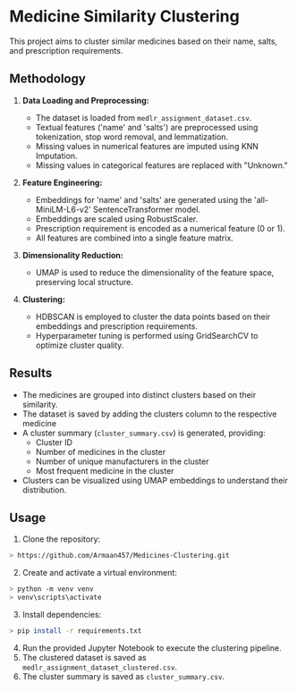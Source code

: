 # Medicine Similarity Clustering

This project aims to cluster similar medicines based on their name, salts, and prescription requirements. 

## Methodology

1. **Data Loading and Preprocessing:**
   - The dataset is loaded from `medlr_assignment_dataset.csv`.
   - Textual features ('name' and 'salts') are preprocessed using tokenization, stop word removal, and lemmatization.
   - Missing values in numerical features are imputed using KNN Imputation.
   - Missing values in categorical features are replaced with "Unknown."

2. **Feature Engineering:**
   - Embeddings for 'name' and 'salts' are generated using the 'all-MiniLM-L6-v2' SentenceTransformer model.
   - Embeddings are scaled using RobustScaler.
   - Prescription requirement is encoded as a numerical feature (0 or 1).
   - All features are combined into a single feature matrix.

3. **Dimensionality Reduction:**
   - UMAP is used to reduce the dimensionality of the feature space, preserving local structure.

4. **Clustering:**
   - HDBSCAN is employed to cluster the data points based on their embeddings and prescription requirements.
   - Hyperparameter tuning is performed using GridSearchCV to optimize cluster quality.

## Results

- The medicines are grouped into distinct clusters based on their similarity.
- The dataset is saved by adding the clusters column to the respective medicine
- A cluster summary (`cluster_summary.csv`) is generated, providing:
    - Cluster ID
    - Number of medicines in the cluster
    - Number of unique manufacturers in the cluster
    - Most frequent medicine in the cluster
- Clusters can be visualized using UMAP embeddings to understand their distribution.

## Usage

1. Clone the repository:
```sh
> https://github.com/Armaan457/Medicines-Clustering.git
```

2. Create and activate a virtual environment:

```sh
> python -m venv venv
> venv\scripts\activate
```

3. Install dependencies:

```sh
> pip install -r requirements.txt
```

4. Run the provided Jupyter Notebook to execute the clustering pipeline.
5. The clustered dataset is saved as `medlr_assignment_dataset_clustered.csv`.
6. The cluster summary is saved as `cluster_summary.csv`.
